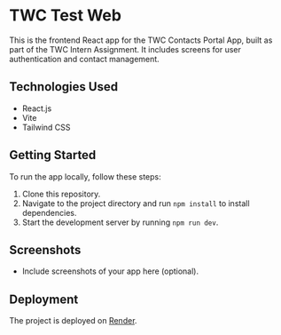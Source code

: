 # TWC Test Web

This is the frontend React app for the TWC Contacts Portal App, built as part of the TWC Intern Assignment. It includes screens for user authentication and contact management.

## Technologies Used

- React.js
- Vite
- Tailwind CSS

## Getting Started

To run the app locally, follow these steps:

1. Clone this repository.
2. Navigate to the project directory and run `npm install` to install dependencies.
3. Start the development server by running `npm run dev`.

## Screenshots

- Include screenshots of your app here (optional).

## Deployment
The project is deployed on [Render](https://twc-intern-assignment-deployed.onrender.com). 



